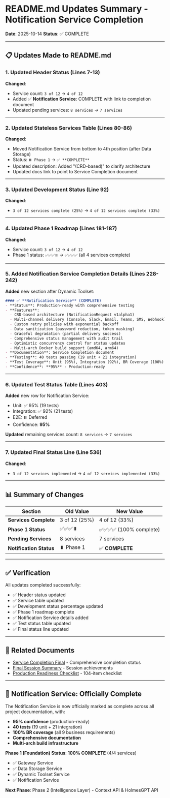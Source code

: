 # README.md Updates Summary - Notification Service Completion

**Date**: 2025-10-14
**Status**: ✅ COMPLETE

---

## 📋 **Updates Made to README.md**

### **1. Updated Header Status (Lines 7-13)**
**Changed**:
- Service count: `3 of 12` → `4 of 12`
- Added ✅ **Notification Service**: COMPLETE with link to completion document
- Updated pending services: `8 services` → `7 services`

---

### **2. Updated Stateless Services Table (Lines 80-86)**
**Changed**:
- Moved Notification Service from bottom to 4th position (after Data Storage)
- Status: `⏸️ Phase 1` → `✅ **COMPLETE**`
- Updated description: Added "(CRD-based)" to clarify architecture
- Updated docs link to point to Service Completion document

---

### **3. Updated Development Status (Line 92)**
**Changed**:
- `3 of 12 services complete (25%)` → `4 of 12 services complete (33%)`

---

### **4. Updated Phase 1 Roadmap (Lines 181-187)**
**Changed**:
- Service count: `3 of 12` → `4 of 12`
- Phase 1 status: `✅✅✅⏸️` → `✅✅✅✅` (all 4 services complete)

---

### **5. Added Notification Service Completion Details (Lines 228-242)**
**Added** new section after Dynamic Toolset:
```markdown
#### ✅ **Notification Service** (COMPLETE)
- **Status**: Production-ready with comprehensive testing
- **Features**:
  - CRD-based architecture (NotificationRequest v1alpha1)
  - Multi-channel delivery (Console, Slack, Email, Teams, SMS, Webhook)
  - Custom retry policies with exponential backoff
  - Data sanitization (password redaction, token masking)
  - Graceful degradation (partial delivery success)
  - Comprehensive status management with audit trail
  - Optimistic concurrency control for status updates
  - Multi-arch Docker build support (amd64, arm64)
- **Documentation**: Service Completion document
- **Testing**: 40 tests passing (19 unit + 21 integration)
- **Test Coverage**: Unit (95%), Integration (92%), BR Coverage (100%)
- **Confidence**: **95%** - Production-ready
```

---

### **6. Updated Test Status Table (Lines 403)**
**Added** new row for Notification Service:
- Unit: ✅ 95% (19 tests)
- Integration: ✅ 92% (21 tests)
- E2E: ⏸️ Deferred
- Confidence: **95%**

**Updated** remaining services count: `8 services` → `7 services`

---

### **7. Updated Final Status Line (Line 536)**
**Changed**:
- `3 of 12 services implemented` → `4 of 12 services implemented (33%)`

---

## 📊 **Summary of Changes**

| Section | Old Value | New Value |
|---------|-----------|-----------|
| **Services Complete** | 3 of 12 (25%) | 4 of 12 (33%) |
| **Phase 1 Status** | ✅✅✅⏸️ | ✅✅✅✅ (100% complete) |
| **Pending Services** | 8 services | 7 services |
| **Notification Status** | ⏸️ Phase 1 | ✅ **COMPLETE** |

---

## ✅ **Verification**

All updates completed successfully:
- ✅ Header status updated
- ✅ Service table updated
- ✅ Development status percentage updated
- ✅ Phase 1 roadmap complete
- ✅ Notification Service details added
- ✅ Test status table updated
- ✅ Final status line updated

---

## 🔗 **Related Documents**

- [Service Completion Final](mdc:docs/services/crd-controllers/06-notification/SERVICE_COMPLETION_FINAL.md) - Comprehensive completion status
- [Final Session Summary](mdc:docs/services/crd-controllers/06-notification/FINAL_SESSION_SUMMARY.md) - Session achievements
- [Production Readiness Checklist](mdc:docs/services/crd-controllers/06-notification/PRODUCTION_READINESS_CHECKLIST.md) - 104-item checklist

---

## 🎉 **Notification Service: Officially Complete**

The Notification Service is now officially marked as complete across all project documentation, with:
- **95% confidence** (production-ready)
- **40 tests** (19 unit + 21 integration)
- **100% BR coverage** (all 9 business requirements)
- **Comprehensive documentation**
- **Multi-arch build infrastructure**

**Phase 1 (Foundation) Status**: **100% COMPLETE** (4/4 services)
- ✅ Gateway Service
- ✅ Data Storage Service
- ✅ Dynamic Toolset Service
- ✅ Notification Service

**Next Phase**: Phase 2 (Intelligence Layer) - Context API & HolmesGPT API

